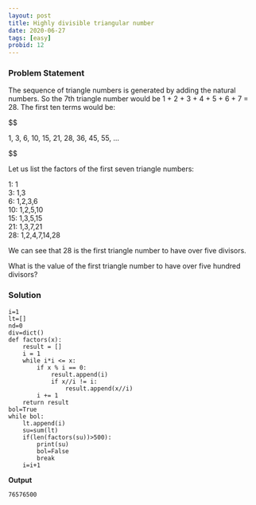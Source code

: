 ```yaml
---
layout: post
title: Highly divisible triangular number
date: 2020-06-27
tags: [easy]
probid: 12
---
```


### Problem Statement

The sequence of triangle numbers is generated by adding the natural numbers. So the 7th triangle number would be 1 + 2 + 3 + 4 + 5 + 6 + 7 = 28. The first ten terms would be:

$$

1, 3, 6, 10, 15, 21, 28, 36, 45, 55, ...

$$

Let us list the factors of the first seven triangle numbers:


1: 1 <br/>
3: 1,3 <br/>
6: 1,2,3,6 <br/>
10: 1,2,5,10 <br/>
15: 1,3,5,15 <br/>
21: 1,3,7,21 <br/>
28: 1,2,4,7,14,28 <br/>


We can see that 28 is the first triangle number to have over five divisors.

What is the value of the first triangle number to have over five hundred divisors?

### Solution

```
i=1
lt=[]
nd=0
div=dict()
def factors(x):
    result = []
    i = 1
    while i*i <= x:
        if x % i == 0:
            result.append(i)
            if x//i != i: 
                result.append(x//i)
        i += 1
    return result
bol=True
while bol:
    lt.append(i)
    su=sum(lt)
    if(len(factors(su))>500):
        print(su)
        bol=False
        break
    i=i+1
```

**Output**

```
76576500
```

